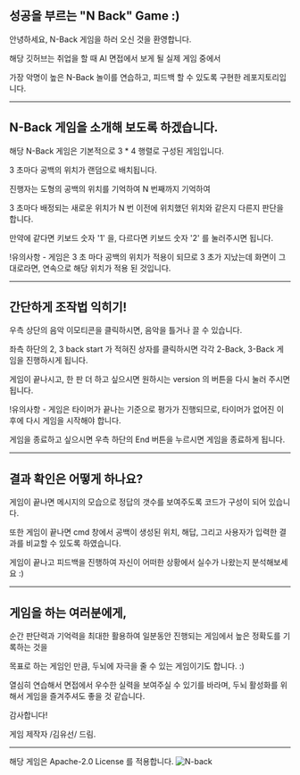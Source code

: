 ## 성공을 부르는 "N Back" Game :)
안녕하세요, N-Back 게임을 하러 오신 것을 환영합니다.

해당 깃허브는 취업을 할 때 AI 면접에서 보게 될 실제 게임 중에서

가장 악명이 높은 N-Back 놀이를 연습하고, 피드백 할 수 있도록 구현한 레포지토리입니다.

------------------------------------------------------------------------------------------

## N-Back 게임을 소개해 보도록 하겠습니다.
해당 N-Back 게임은 기본적으로 3 * 4 행렬로 구성된 게임입니다.

3 초마다 공백의 위치가 랜덤으로 배치됩니다.

진행자는 도형의 공백의 위치를 기억하여 N 번째까지 기억하여

3 초마다 배정되는 새로운 위치가 N 번 이전에 위치했던 위치와 같은지 다른지 판단을 합니다.

만약에 같다면 키보드 숫자 '1' 을, 다르다면 키보드 숫자 '2' 를 눌러주시면 됩니다.

!유의사항 - 게임은 3 초 마다 공백의 위치가 적용이 되므로 3 초가 지났는데 화면이 그대로라면, 연속으로 해당 위치가 적용 된 것입니다.

------------------------------------------------------------------------------------------

## 간단하게 조작법 익히기!
우측 상단의 음악 이모티콘을 클릭하시면, 음악을 틀거나 끌 수 있습니다.

좌측 하단의 2, 3 back start 가 적혀진 상자를 클릭하시면 각각 2-Back, 3-Back 게임을 진행하시게 됩니다.

게임이 끝나시고, 한 판 더 하고 싶으시면 원하시는 version 의 버튼을 다시 눌러 주시면 됩니다.

!유의사항 - 게임은 타이머가 끝나는 기준으로 평가가 진행되므로, 타이머가 없어진 이후에 다시 게임을 시작해야 합니다.

게임을 종료하고 싶으시면 우측 하단의 End 버튼을 누르시면 게임을 종료하게 됩니다.

------------------------------------------------------------------------------------------

## 결과 확인은 어떻게 하나요?
게임이 끝나면 메시지의 모습으로 정답의 갯수를 보여주도록 코드가 구성이 되어 있습니다.

또한 게임이 끝나면 cmd 창에서 공백이 생성된 위치, 해답, 그리고 사용자가 입력한 결과를 비교할 수 있도록 하였습니다.

게임이 끝나고 피드백을 진행하여 자신이 어떠한 상황에서 실수가 나왔는지 분석해보세요 :)

------------------------------------------------------------------------------------------

## 게임을 하는 여러분에게,
순간 판단력과 기억력을 최대한 활용하여 일분동안 진행되는 게임에서 높은 정확도를 기록하는 것을

목표로 하는 게임인 만큼, 두뇌에 자극을 줄 수 있는 게임이기도 합니다. :)

열심히 연습해서 면접에서 우수한 실력을 보여주실 수 있기를 바라며, 두뇌 활성화를 위해서 게임을 즐겨주셔도 좋을 것 같습니다.

감사합니다!

게임 제작자 /김유선/ 드림.

------------------------------------------------------------------------------------------
해당 게임은 Apache-2.0 License 를 적용합니다.
![N-back](https://user-images.githubusercontent.com/87100682/137311037-e4f3ff14-a1c4-4638-972e-a887a3722aa8.PNG)
